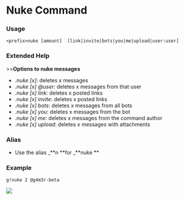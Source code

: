 # Nuke Command

### Usage

```
<prefix>nuke [amount]  [link|invite|bots|you|me|upload|user:user]
```

### Extended Help

&gt;&gt;**Options to nuke messages**

* _.nuke \[x\]_: deletes x messages
* _.nuke \[x\] @user_: deletes x messages from that user 
* _.nuke \[x\] link_: deletes x posted links 
* _.nuke \[x\] invite_: deletes x posted links 
* _.nuke \[x\] bots_: deletes x messages from  all bots
* _.nuke \[x\] you_: deletes x messages from the bot
* _.nuke \[x\] me_: deletes x messages from the command author 
* _.nuke \[x\] upload_: deletes x messages with attachments 

### Alias

* Use the alias _**n **for _**nuke **

### Example

```
g!nuke 2 @g4m3r-beta
```

![](https://media.discordapp.net/attachments/282295514727448587/359015554868183042/image.png?width=1026&height=200)

